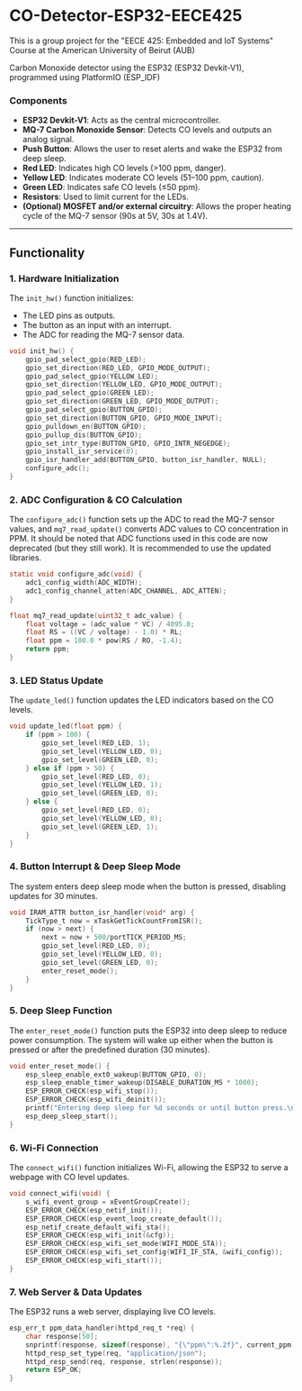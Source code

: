 # CO-Detector-ESP32-EECE425
This is a group project for the "EECE 425: Embedded and IoT Systems" Course at the American University of Beirut (AUB)

Carbon Monoxide detector using the ESP32 (ESP32 Devkit-V1), programmed using PlatformIO (ESP_IDF)

### Components

- **ESP32 Devkit-V1**: Acts as the central microcontroller.
- **MQ-7 Carbon Monoxide Sensor**: Detects CO levels and outputs an analog signal.
- **Push Button**: Allows the user to reset alerts and wake the ESP32 from deep sleep.
- **Red LED**: Indicates high CO levels (>100 ppm, danger).
- **Yellow LED**: Indicates moderate CO levels (51–100 ppm, caution).
- **Green LED**: Indicates safe CO levels (≤50 ppm).
- **Resistors**: Used to limit current for the LEDs.
- **(Optional) MOSFET and/or external circuitry**: Allows the proper heating cycle of the MQ-7 sensor (90s at 5V, 30s at 1.4V).

---

## Functionality

### 1. **Hardware Initialization**

The `init_hw()` function initializes:
- The LED pins as outputs.
- The button as an input with an interrupt.
- The ADC for reading the MQ-7 sensor data.

```c
void init_hw() {
    gpio_pad_select_gpio(RED_LED);
    gpio_set_direction(RED_LED, GPIO_MODE_OUTPUT);
    gpio_pad_select_gpio(YELLOW_LED);
    gpio_set_direction(YELLOW_LED, GPIO_MODE_OUTPUT);
    gpio_pad_select_gpio(GREEN_LED);
    gpio_set_direction(GREEN_LED, GPIO_MODE_OUTPUT);
    gpio_pad_select_gpio(BUTTON_GPIO);
    gpio_set_direction(BUTTON_GPIO, GPIO_MODE_INPUT);
    gpio_pulldown_en(BUTTON_GPIO);
    gpio_pullup_dis(BUTTON_GPIO);
    gpio_set_intr_type(BUTTON_GPIO, GPIO_INTR_NEGEDGE);
    gpio_install_isr_service(0);
    gpio_isr_handler_add(BUTTON_GPIO, button_isr_handler, NULL);
    configure_adc();
}
```

### 2. **ADC Configuration & CO Calculation**

The `configure_adc()` function sets up the ADC to read the MQ-7 sensor values, and `mq7_read_update()` converts ADC values to CO concentration in PPM.
It should be noted that ADC functions used in this code are now deprecated (but they still work).
It is recommended to use the updated libraries.

```c
static void configure_adc(void) {
    adc1_config_width(ADC_WIDTH);
    adc1_config_channel_atten(ADC_CHANNEL, ADC_ATTEN);
}

float mq7_read_update(uint32_t adc_value) {
    float voltage = (adc_value * VC) / 4095.0;
    float RS = ((VC / voltage) - 1.0) * RL;
    float ppm = 100.0 * pow(RS / RO, -1.4);
    return ppm;
}
```

### 3. **LED Status Update**

The `update_led()` function updates the LED indicators based on the CO levels.

```c
void update_led(float ppm) {
    if (ppm > 100) {
        gpio_set_level(RED_LED, 1);
        gpio_set_level(YELLOW_LED, 0);
        gpio_set_level(GREEN_LED, 0);
    } else if (ppm > 50) {
        gpio_set_level(RED_LED, 0);
        gpio_set_level(YELLOW_LED, 1);
        gpio_set_level(GREEN_LED, 0);
    } else {
        gpio_set_level(RED_LED, 0);
        gpio_set_level(YELLOW_LED, 0);
        gpio_set_level(GREEN_LED, 1);
    }
}
```

### 4. **Button Interrupt & Deep Sleep Mode**

The system enters deep sleep mode when the button is pressed, disabling updates for 30 minutes.

```c
void IRAM_ATTR button_isr_handler(void* arg) {
    TickType_t now = xTaskGetTickCountFromISR();
    if (now > next) {
        next = now + 500/portTICK_PERIOD_MS;
        gpio_set_level(RED_LED, 0);
        gpio_set_level(YELLOW_LED, 0);
        gpio_set_level(GREEN_LED, 0);
        enter_reset_mode();
    }
}
```

### 5. **Deep Sleep Function**

The `enter_reset_mode()` function puts the ESP32 into deep sleep to reduce power consumption. The system will wake up either when the button is pressed or after the predefined duration (30 minutes).

```c
void enter_reset_mode() {
    esp_sleep_enable_ext0_wakeup(BUTTON_GPIO, 0);
    esp_sleep_enable_timer_wakeup(DISABLE_DURATION_MS * 1000);
    ESP_ERROR_CHECK(esp_wifi_stop());
    ESP_ERROR_CHECK(esp_wifi_deinit());
    printf("Entering deep sleep for %d seconds or until button press.\n", DISABLE_DURATION_MS);
    esp_deep_sleep_start();
}
```

### 6. **Wi-Fi Connection**

The `connect_wifi()` function initializes Wi-Fi, allowing the ESP32 to serve a webpage with CO level updates.

```c
void connect_wifi(void) {
    s_wifi_event_group = xEventGroupCreate();
    ESP_ERROR_CHECK(esp_netif_init());
    ESP_ERROR_CHECK(esp_event_loop_create_default());
    esp_netif_create_default_wifi_sta();
    ESP_ERROR_CHECK(esp_wifi_init(&cfg));
    ESP_ERROR_CHECK(esp_wifi_set_mode(WIFI_MODE_STA));
    ESP_ERROR_CHECK(esp_wifi_set_config(WIFI_IF_STA, &wifi_config));
    ESP_ERROR_CHECK(esp_wifi_start());
}
```

### 7. **Web Server & Data Updates**

The ESP32 runs a web server, displaying live CO levels.

```c
esp_err_t ppm_data_handler(httpd_req_t *req) {
    char response[50];
    snprintf(response, sizeof(response), "{\"ppm\":%.2f}", current_ppm);
    httpd_resp_set_type(req, "application/json");
    httpd_resp_send(req, response, strlen(response));
    return ESP_OK;
}
```



